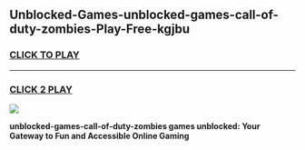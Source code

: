 
## Unblocked-Games-unblocked-games-call-of-duty-zombies-Play-Free-kgjbu
<h3>
<a href="https://premium76.site?title=unblocked-games-call-of-duty-zombies&ref=23A">CLICK TO PLAY</a></h3>
<hr>

<h3>
<a href="https://premium76.site?title=unblocked-games-call-of-duty-zombies&ref=23A">CLICK 2 PLAY</a>
  
</h3>

<a href="https://premium76.site?title=unblocked-games-call-of-duty-zombies&ref=23A"><img src="https://clearcache.store/games.png"></a>


**unblocked-games-call-of-duty-zombies games unblocked: Your Gateway to Fun and Accessible Online Gaming**
